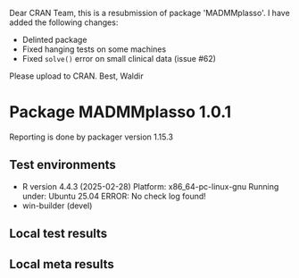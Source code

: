 Dear CRAN Team,
this is a resubmission of package 'MADMMplasso'. I have added the following changes:

* Delinted package
* Fixed hanging tests on some machines
* Fixed `solve()` error on small clinical data (issue #62)

Please upload to CRAN.
Best, Waldir

# Package MADMMplasso 1.0.1

Reporting is done by packager version 1.15.3


## Test environments
- R version 4.4.3 (2025-02-28)
   Platform: x86_64-pc-linux-gnu
   Running under: Ubuntu 25.04
   ERROR: No check log found!
- win-builder (devel)

## Local test results

## Local meta results
